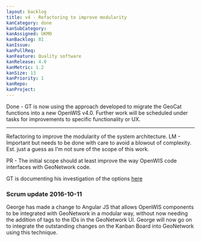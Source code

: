```yaml
---
layout: backlog
title: v4 - Refactoring to improve modularity
kanCategory: done
kanSubCategory:
kanAssigned: UKMO
kanBacklog: 81
kanIssue:
kanPullReq:
kanFeature: Quality software
kanRelease: 4.0
kanMetric: 1.2
kanSize: 13
kanPriority: 1
kanRepo:
kanProject:
---
```

Done - GT is now using the approach developed to migrate the GeoCat functions into a new OpenWIS v4.0.  Further work will be scheduled under tasks for improvements to specific functionality or UX. 

---

Refactoring to improve the modularity of the system architecture. LM - Important but needs to be done with care to avoid a blowout of complexity. Est. just a guess as I'm not sure of the scope of this work.

PR - The initial scope should at least improve the way OpenWIS code interfaces with GeoNetwork code.

GT is documenting his investigation of the options [here](https://github.com/NMichas/openwis-draft-analysis/wiki/Enhancing-GeoNetwork-UI)

### Scrum update 2016-10-11

George has made a change to Angular JS that allows OpenWIS components to be integrated with GeoNetwork in a modular way, without now needing the addition of tags to the IDs in the GeoNetwork UI.  George will now go on to integrate the outstanding changes on the Kanban Board into GeoNetwork using this technique.
